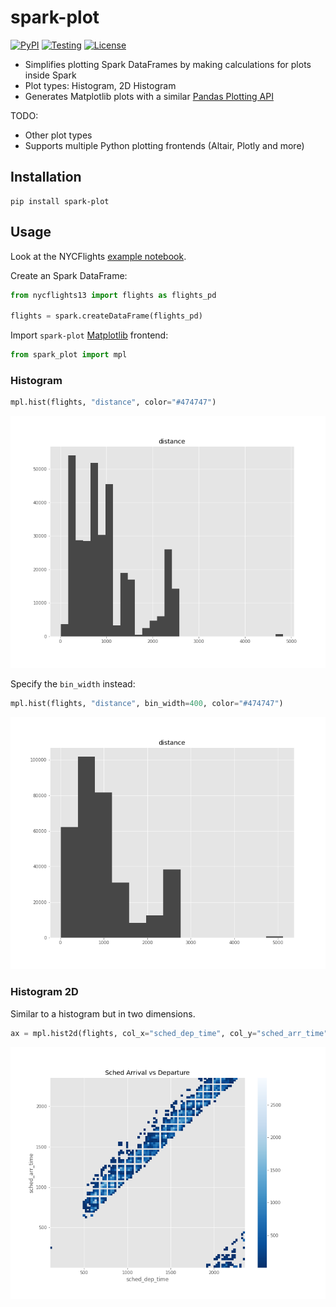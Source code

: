 # spark-plot

[![PyPI](https://badge.fury.io/py/spark-plot.svg)](https://pypi.org/project/spark-plot/)
[![Testing](https://github.com/danielfrg/spark-plot/workflows/test/badge.svg)](https://github.com/danielfrg/spark-plot/actions)
[![License](https://img.shields.io/:license-Apache%202-blue.svg)](https://github.com/danielfrg/spark-plot/blob/master/LICENSE.txt)

- Simplifies plotting Spark DataFrames by making calculations for plots inside Spark
- Plot types: Histogram, 2D Histogram
- Generates Matplotlib plots with a similar [Pandas Plotting API](https://pandas.pydata.org/docs/user_guide/visualization.html)

TODO:
- Other plot types
- Supports multiple Python plotting frontends (Altair, Plotly and more)

## Installation

```
pip install spark-plot
```

## Usage

Look at the NYCFlights [example notebook](https://nbviewer.extrapolations.dev/nb/raw.githubusercontent.com/danielfrg/spark-plot/main/notebooks/nycflights.ipynb).

Create an Spark DataFrame:

```python
from nycflights13 import flights as flights_pd

flights = spark.createDataFrame(flights_pd)
```

Import `spark-plot` [Matplotlib](https://matplotlib.org/stable/index.html) frontend:

```python
from spark_plot import mpl
```

### Histogram

```python
mpl.hist(flights, "distance", color="#474747")
```

![Flights Histogram](https://github.com/danielfrg/spark-plot/raw/main/docs/flights_hist.png "Flights Distance Histogram")

Specify the `bin_width` instead:

```python
mpl.hist(flights, "distance", bin_width=400, color="#474747")
```

![Flights Histogram](https://github.com/danielfrg/spark-plot/raw/main/docs/flights_hist_bin_width.png "Flights Distance Histogram")

### Histogram 2D

Similar to a histogram but in two dimensions.

```python
ax = mpl.hist2d(flights, col_x="sched_dep_time", col_y="sched_arr_time", title="Sched Arrival vs Departure", cmap="Blues_r")
```

![Flights Histogram 2d](https://github.com/danielfrg/spark-plot/raw/main/docs/flights_hist2d.png "Flights Scheduled 2D Histogram")
